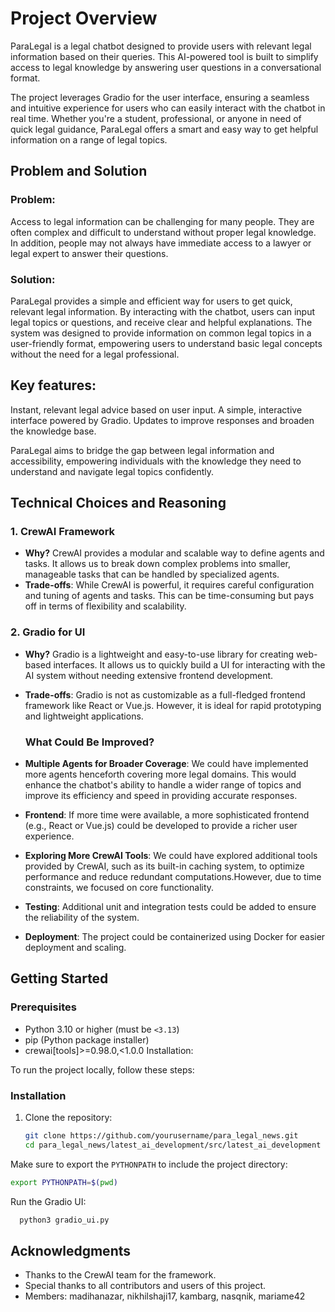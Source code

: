 # **Project Overview**

ParaLegal is a legal chatbot designed to provide users with relevant legal information based on their queries. This AI-powered tool is built to simplify access to legal knowledge by answering user questions in a conversational format.

The project leverages Gradio for the user interface, ensuring a seamless and intuitive experience for users who can easily interact with the chatbot in real time. Whether you're a student, professional, or anyone in need of quick legal guidance, ParaLegal offers a smart and easy way to get helpful information on a range of legal topics.

## Problem and Solution
### Problem:
Access to legal information can be challenging for many people. They are often complex and difficult to understand without proper legal knowledge. In addition, people may not always have immediate access to a lawyer or legal expert to answer their questions.

### Solution:
ParaLegal provides a simple and efficient way for users to get quick, relevant legal information. By interacting with the chatbot, users can input legal topics or questions, and receive clear and helpful explanations. The system was designed to provide information on common legal topics in a user-friendly format, empowering users to understand basic legal concepts without the need for a legal professional.

## Key features:
Instant, relevant legal advice based on user input.
A simple, interactive interface powered by Gradio.
Updates to improve responses and broaden the knowledge base.

ParaLegal aims to bridge the gap between legal information and accessibility, empowering individuals with the knowledge they need to understand and navigate legal topics confidently.

## **Technical Choices and Reasoning**

### **1. CrewAI Framework**
- **Why?** CrewAI provides a modular and scalable way to define agents and tasks. It allows us to break down complex problems into smaller, manageable tasks that can be handled by specialized agents.
- **Trade-offs**: While CrewAI is powerful, it requires careful configuration and tuning of agents and tasks. This can be time-consuming but pays off in terms of flexibility and scalability.

### **2. Gradio for UI**
- **Why?** Gradio is a lightweight and easy-to-use library for creating web-based interfaces. It allows us to quickly build a UI for interacting with the AI system without needing extensive frontend development.
- **Trade-offs**: Gradio is not as customizable as a full-fledged frontend framework like React or Vue.js. However, it is ideal for rapid prototyping and lightweight applications.

  ### **What Could Be Improved?**
- **Multiple Agents for Broader Coverage**: We could have implemented more agents henceforth covering more legal domains. This would enhance the chatbot's ability to handle a wider range of topics and improve its efficiency and speed in providing accurate responses.
- **Frontend**: If more time were available, a more sophisticated frontend (e.g., React or Vue.js) could be developed to provide a richer user experience.
- **Exploring More CrewAI Tools**: We could have explored additional tools provided by CrewAI, such as its built-in caching system, to optimize performance and reduce redundant computations.However, due to time constraints, we focused on core functionality.
- **Testing**: Additional unit and integration tests could be added to ensure the reliability of the system.
- **Deployment**: The project could be containerized using Docker for easier deployment and scaling.


## **Getting Started**

### **Prerequisites**
-  Python 3.10 or higher (must be `<3.13`)
- pip (Python package installer)
- crewai[tools]>=0.98.0,<1.0.0
Installation:

To run the project locally, follow these steps:


### **Installation**

1. Clone the repository:
   ```bash
   git clone https://github.com/yourusername/para_legal_news.git
   cd para_legal_news/latest_ai_development/src/latest_ai_development

Make sure to export the `PYTHONPATH` to include the project directory:
  
  ```bash
  export PYTHONPATH=$(pwd)
  ```

Run the Gradio UI:
  ```bash
    python3 gradio_ui.py
  ```
## Acknowledgments
- Thanks to the CrewAI team for the framework.
- Special thanks to all contributors and users of this project. 
- Members: madihanazar, nikhilshaji17, kambarg, nasqnik, mariame42
